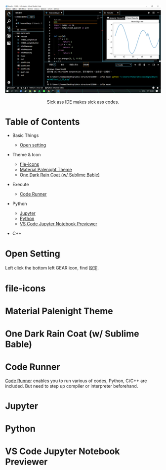 <br/>
<div align="center">
  <img src="https://github.com/thomas861205/vscode-settings/blob/master/cover.png">
</div>
<br/>
<div align="center"> Sick ass IDE makes sick ass codes. </div>

# Table of Contents

- Basic Things
  - [Open setting](#open-setting)

- Theme & Icon
  - [file-icons](#file-icons)
  - [Material Palenight Theme](#material-palenight-theme)
  - [One Dark Rain Coat (w/ Sublime Bable)](#one-dark-rain-coat-(w/-sublime-bable)-)
  
- Execute
  - [Code Runner](#code-runner)
  
- Python
  - [Jupyter](#jupyter)
  - [Python](#python)
  - [VS Code Jupyter Notebook Previewer](#vs-code-jupyter-notebook-previewer)
  
- C++

# Open Setting
[]()
Left click the bottom left GEAR icon, find 設定.

# file-icons

# Material Palenight Theme

# One Dark Rain Coat (w/ Sublime Bable)

# Code Runner

[Code Runner](https://marketplace.visualstudio.com/items?itemName=formulahendry.code-runner) enables you to run various of codes,
Python, C/C++ are included. But need to step up compiler or interpreter beforehand.

# Jupyter

# Python

# VS Code Jupyter Notebook Previewer
